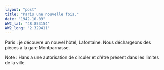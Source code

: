 ```yaml
---
layout: "post"
title: "Paris une nouvelle fois."
date: "1942-10-09"
WW2_lat: "48.853154"
WW2_long: "2.329411"
---
```


Paris : je découvre un nouvel hôtel, Lafontaine. Nous déchargeons des pièces à la gare Montparnasse.


<div class="histoire"></div>

<div class="commentaire">Note : Hans a une autorisation de circuler et d'être présent dans les limites de la ville.</div>